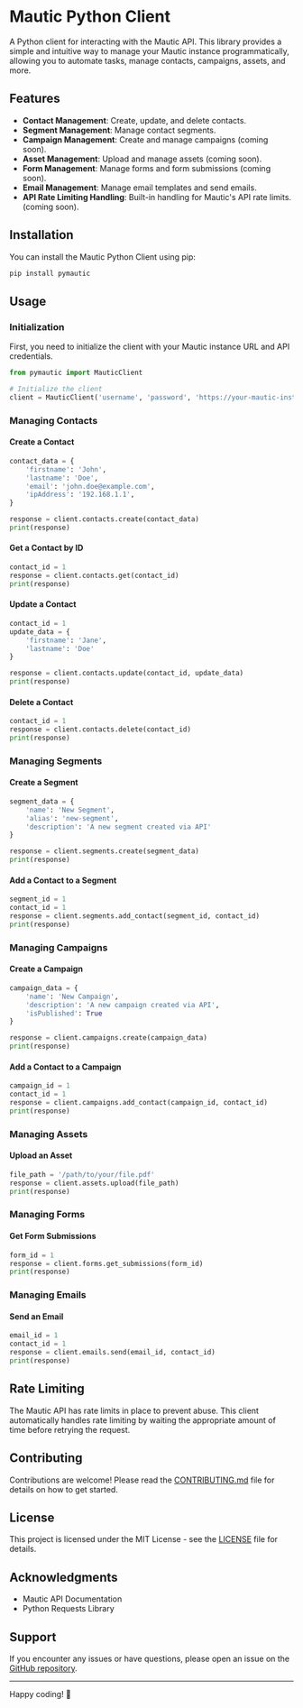 # Mautic Python Client

A Python client for interacting with the Mautic API. This library provides a simple and intuitive way to manage your Mautic instance programmatically, allowing you to automate tasks, manage contacts, campaigns, assets, and more.

## Features

- **Contact Management**: Create, update, and delete contacts.
- **Segment Management**: Manage contact segments.
- **Campaign Management**: Create and manage campaigns (coming soon).
- **Asset Management**: Upload and manage assets (coming soon).
- **Form Management**: Manage forms and form submissions (coming soon).
- **Email Management**: Manage email templates and send emails.
- **API Rate Limiting Handling**: Built-in handling for Mautic's API rate limits. (coming soon).

## Installation

You can install the Mautic Python Client using pip:

```bash
pip install pymautic
```

## Usage

### Initialization

First, you need to initialize the client with your Mautic instance URL and API credentials.

```python
from pymautic import MauticClient

# Initialize the client
client = MauticClient('username', 'password', 'https://your-mautic-instance.com')
```

### Managing Contacts

#### Create a Contact

```python
contact_data = {
    'firstname': 'John',
    'lastname': 'Doe',
    'email': 'john.doe@example.com',
    'ipAddress': '192.168.1.1',
}

response = client.contacts.create(contact_data)
print(response)
```

#### Get a Contact by ID

```python
contact_id = 1
response = client.contacts.get(contact_id)
print(response)
```

#### Update a Contact

```python
contact_id = 1
update_data = {
    'firstname': 'Jane',
    'lastname': 'Doe'
}

response = client.contacts.update(contact_id, update_data)
print(response)
```

#### Delete a Contact

```python
contact_id = 1
response = client.contacts.delete(contact_id)
print(response)
```

### Managing Segments

#### Create a Segment

```python
segment_data = {
    'name': 'New Segment',
    'alias': 'new-segment',
    'description': 'A new segment created via API'
}

response = client.segments.create(segment_data)
print(response)
```

#### Add a Contact to a Segment

```python
segment_id = 1
contact_id = 1
response = client.segments.add_contact(segment_id, contact_id)
print(response)
```

### Managing Campaigns

#### Create a Campaign

```python
campaign_data = {
    'name': 'New Campaign',
    'description': 'A new campaign created via API',
    'isPublished': True
}

response = client.campaigns.create(campaign_data)
print(response)
```

#### Add a Contact to a Campaign

```python
campaign_id = 1
contact_id = 1
response = client.campaigns.add_contact(campaign_id, contact_id)
print(response)
```

### Managing Assets

#### Upload an Asset

```python
file_path = '/path/to/your/file.pdf'
response = client.assets.upload(file_path)
print(response)
```

### Managing Forms

#### Get Form Submissions

```python
form_id = 1
response = client.forms.get_submissions(form_id)
print(response)
```

### Managing Emails

#### Send an Email

```python
email_id = 1
contact_id = 1
response = client.emails.send(email_id, contact_id)
print(response)
```

## Rate Limiting

The Mautic API has rate limits in place to prevent abuse. This client automatically handles rate limiting by waiting the appropriate amount of time before retrying the request.

## Contributing

Contributions are welcome! Please read the [CONTRIBUTING.md](CONTRIBUTING.md) file for details on how to get started.

## License

This project is licensed under the MIT License - see the [LICENSE](LICENSE) file for details.

## Acknowledgments

- Mautic API Documentation
- Python Requests Library

## Support

If you encounter any issues or have questions, please open an issue on the [GitHub repository](https://github.com/your-repo/mautic-python-client).

---

Happy coding! 🚀
